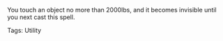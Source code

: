 You touch an object no more than 2000lbs, and it becomes invisible until you next cast this spell.

Tags: Utility